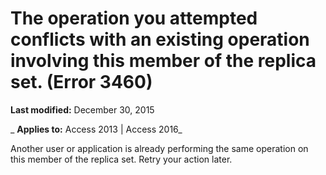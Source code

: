 
# The operation you attempted conflicts with an existing operation involving this member of the replica set. (Error 3460)

 **Last modified:** December 30, 2015

 _ **Applies to:** Access 2013 | Access 2016_

Another user or application is already performing the same operation on this member of the replica set. Retry your action later.

